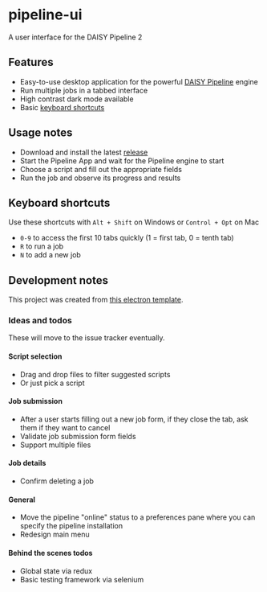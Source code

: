 # pipeline-ui
A user interface for the DAISY Pipeline 2

## Features

* Easy-to-use desktop application for the powerful [DAISY Pipeline](http://daisy.github.io/pipeline/) engine 
* Run multiple jobs in a tabbed interface
* High contrast dark mode available
* Basic [keyboard shortcuts](#keyboard-shortcuts)


## Usage notes

* Download and install the latest [release](https://github.com/daisy/pipeline-ui/releases)
* Start the Pipeline App and wait for the Pipeline engine to start
* Choose a script and fill out the appropriate fields
* Run the job and observe its progress and results

## Keyboard shortcuts

Use these shortcuts with `Alt + Shift` on Windows or `Control + Opt` on Mac

* `0-9` to access the first 10 tabs quickly (1 = first tab, 0 = tenth tab)
* `R` to run a job
* `N` to add a new job

## Development notes

This project was created from [this electron template](https://github.com/daltonmenezes/electron-app).

### Ideas and todos

These will move to the issue tracker eventually.

#### Script selection
* Drag and drop files to filter suggested scripts
* Or just pick a script

#### Job submission
* After a user starts filling out a new job form, if they close the tab, ask them if they want to cancel
* Validate job submission form fields
* Support multiple files

#### Job details
* Confirm deleting a job

#### General
* Move the pipeline "online" status to a preferences pane where you can specify the pipeline installation
* Redesign main menu

#### Behind the scenes todos

* Global state via redux
* Basic testing framework via selenium
